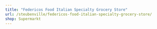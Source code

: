 ```yaml
---
title: "Federicos Food Italian Specialty Grocery Store"
url: /steubenville/federicos-food-italian-specialty-grocery-store/
shop: Supermarkt
---
```

